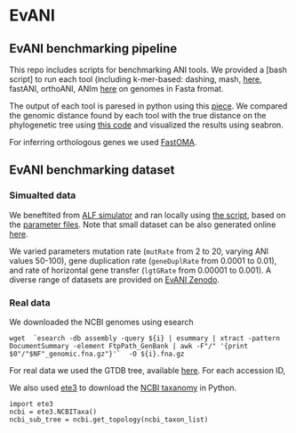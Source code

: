 # EvANI


## EvANI benchmarking pipeline

This repo includes scripts for benchmarking ANI tools. We provided a [bash script] to run each tool (including k-mer-based: dashing, mash, [here](https://github.com/sinamajidian/EvANI/blob/main/scripts/kmer_tools.sh), fastANI, orthoANI,  ANIm [here](https://github.com/sinamajidian/EvANI/blob/main/scripts/ANI_tools.sh) on genomes in Fasta fromat. 

The output of each tool is paresed in python using this [piece](https://github.com/sinamajidian/EvANI/blob/main/scripts/ani_parser.py). We compared the genomic distance found by each tool with the true distance on the phylogenetic tree using [this code](https://github.com/sinamajidian/EvANI/blob/main/scripts/rank_correlation_test.py) and visualized the results using seabron.


For inferring orthologous genes we used [FastOMA](https://github.com/DessimozLab/fastoma).



## EvANI benchmarking dataset


### Simualted data

We beneftited from [ALF simulator]((https://github.com/DessimozLab/ALF)) and ran locally using [the script](https://github.com/sinamajidian/EvANI/blob/main/scripts/run_ALF_locally.sh), based on the [parameter files](https://github.com/sinamajidian/EvANI/blob/main/scripts/ALF_sim-params.drw). Note that small dataset can be also generated online [here](http://alf.cs.ucl.ac.uk/ALF/).  

We varied parameters  mutation rate (`mutRate` from 2 to 20, varying ANI values 50-100), gene duplication rate (`geneDuplRate` from 0.0001 to 0.01), and rate of horizontal gene transfer (`lgtGRate` from 0.00001 to 0.001). A diverse range of datasets are provided on [EvANI Zenodo](https://zenodo.org/records/13308784).


### Real data

We downloaded the NCBI genomes using esearch

```
wget  `esearch -db assembly -query ${i} | esummary | xtract -pattern DocumentSummary -element FtpPath_GenBank | awk -F"/" '{print $0"/"$NF"_genomic.fna.gz"}'`  -O ${i}.fna.gz 
```

For real data we used the GTDB tree, available [here](https://data.gtdb.ecogenomic.org/releases/release202/202.0/).  For each accession ID, 

We also used [ete3](https://github.com/etetoolkit/ete/tree/3.0) to download the [NCBI taxanomy](https://www.ncbi.nlm.nih.gov/Taxonomy/Browser/wwwtax.cgi) in Python.
```
import ete3
ncbi = ete3.NCBITaxa() 
ncbi_sub_tree = ncbi.get_topology(ncbi_taxon_list)
```



